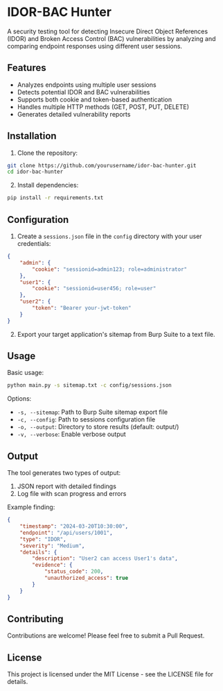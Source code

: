 # IDOR-BAC Hunter

A security testing tool for detecting Insecure Direct Object References (IDOR) and Broken Access Control (BAC) vulnerabilities by analyzing and comparing endpoint responses using different user sessions.

## Features

- Analyzes endpoints using multiple user sessions
- Detects potential IDOR and BAC vulnerabilities
- Supports both cookie and token-based authentication
- Handles multiple HTTP methods (GET, POST, PUT, DELETE)
- Generates detailed vulnerability reports

## Installation

1. Clone the repository:
```bash
git clone https://github.com/yourusername/idor-bac-hunter.git
cd idor-bac-hunter
```

2. Install dependencies:
```bash
pip install -r requirements.txt
```

## Configuration

1. Create a `sessions.json` file in the `config` directory with your user credentials:
```json
{
    "admin": {
        "cookie": "sessionid=admin123; role=administrator"
    },
    "user1": {
        "cookie": "sessionid=user456; role=user"
    },
    "user2": {
        "token": "Bearer your-jwt-token"
    }
}
```

2. Export your target application's sitemap from Burp Suite to a text file.

## Usage

Basic usage:
```bash
python main.py -s sitemap.txt -c config/sessions.json
```

Options:
- `-s, --sitemap`: Path to Burp Suite sitemap export file
- `-c, --config`: Path to sessions configuration file
- `-o, --output`: Directory to store results (default: output/)
- `-v, --verbose`: Enable verbose output

## Output

The tool generates two types of output:
1. JSON report with detailed findings
2. Log file with scan progress and errors

Example finding:
```json
{
    "timestamp": "2024-03-20T10:30:00",
    "endpoint": "/api/users/1001",
    "type": "IDOR",
    "severity": "Medium",
    "details": {
        "description": "User2 can access User1's data",
        "evidence": {
            "status_code": 200,
            "unauthorized_access": true
        }
    }
}
```

## Contributing

Contributions are welcome! Please feel free to submit a Pull Request.

## License

This project is licensed under the MIT License - see the LICENSE file for details. 